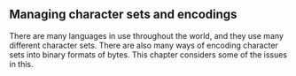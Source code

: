 ## Managing character sets and encodings

There are many languages in use throughout the world, and they use many different character sets. There are also many ways of encoding character sets into binary formats of bytes. This chapter considers some of the issues in this.